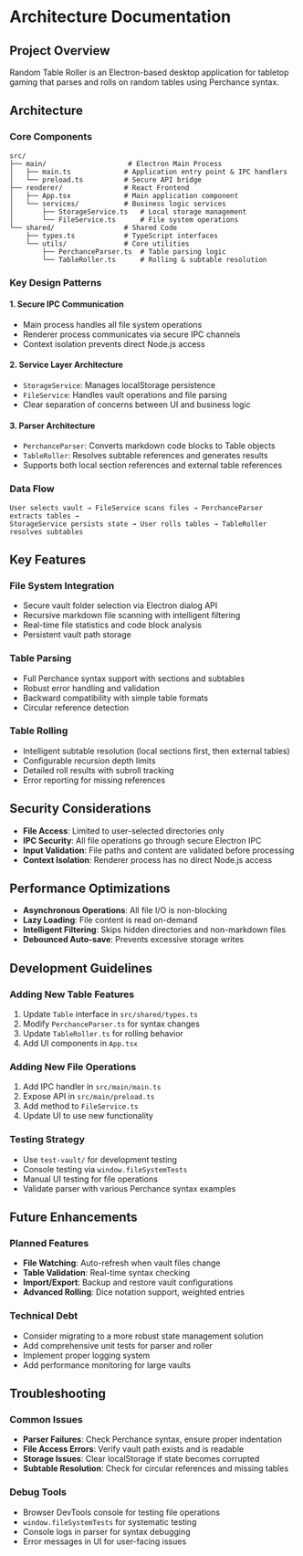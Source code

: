# Architecture Documentation

## Project Overview

Random Table Roller is an Electron-based desktop application for tabletop gaming that parses and rolls on random tables using Perchance syntax.

## Architecture

### Core Components

```
src/
├── main/                    # Electron Main Process
│   ├── main.ts             # Application entry point & IPC handlers
│   └── preload.ts          # Secure API bridge
├── renderer/               # React Frontend
│   ├── App.tsx             # Main application component
│   └── services/           # Business logic services
│       ├── StorageService.ts   # Local storage management
│       └── FileService.ts      # File system operations
└── shared/                 # Shared Code
    ├── types.ts            # TypeScript interfaces
    └── utils/              # Core utilities
        ├── PerchanceParser.ts  # Table parsing logic
        └── TableRoller.ts      # Rolling & subtable resolution
```

### Key Design Patterns

#### 1. **Secure IPC Communication**

- Main process handles all file system operations
- Renderer process communicates via secure IPC channels
- Context isolation prevents direct Node.js access

#### 2. **Service Layer Architecture**

- `StorageService`: Manages localStorage persistence
- `FileService`: Handles vault operations and file parsing
- Clear separation of concerns between UI and business logic

#### 3. **Parser Architecture**

- `PerchanceParser`: Converts markdown code blocks to Table objects
- `TableRoller`: Resolves subtable references and generates results
- Supports both local section references and external table references

### Data Flow

```
User selects vault → FileService scans files → PerchanceParser extracts tables →
StorageService persists state → User rolls tables → TableRoller resolves subtables
```

## Key Features

### File System Integration

- Secure vault folder selection via Electron dialog API
- Recursive markdown file scanning with intelligent filtering
- Real-time file statistics and code block analysis
- Persistent vault path storage

### Table Parsing

- Full Perchance syntax support with sections and subtables
- Robust error handling and validation
- Backward compatibility with simple table formats
- Circular reference detection

### Table Rolling

- Intelligent subtable resolution (local sections first, then external tables)
- Configurable recursion depth limits
- Detailed roll results with subroll tracking
- Error reporting for missing references

## Security Considerations

- **File Access**: Limited to user-selected directories only
- **IPC Security**: All file operations go through secure Electron IPC
- **Input Validation**: File paths and content are validated before processing
- **Context Isolation**: Renderer process has no direct Node.js access

## Performance Optimizations

- **Asynchronous Operations**: All file I/O is non-blocking
- **Lazy Loading**: File content is read on-demand
- **Intelligent Filtering**: Skips hidden directories and non-markdown files
- **Debounced Auto-save**: Prevents excessive storage writes

## Development Guidelines

### Adding New Table Features

1. Update `Table` interface in `src/shared/types.ts`
2. Modify `PerchanceParser.ts` for syntax changes
3. Update `TableRoller.ts` for rolling behavior
4. Add UI components in `App.tsx`

### Adding New File Operations

1. Add IPC handler in `src/main/main.ts`
2. Expose API in `src/main/preload.ts`
3. Add method to `FileService.ts`
4. Update UI to use new functionality

### Testing Strategy

- Use `test-vault/` for development testing
- Console testing via `window.fileSystemTests`
- Manual UI testing for file operations
- Validate parser with various Perchance syntax examples

## Future Enhancements

### Planned Features

- **File Watching**: Auto-refresh when vault files change
- **Table Validation**: Real-time syntax checking
- **Import/Export**: Backup and restore vault configurations
- **Advanced Rolling**: Dice notation support, weighted entries

### Technical Debt

- Consider migrating to a more robust state management solution
- Add comprehensive unit tests for parser and roller
- Implement proper logging system
- Add performance monitoring for large vaults

## Troubleshooting

### Common Issues

- **Parser Failures**: Check Perchance syntax, ensure proper indentation
- **File Access Errors**: Verify vault path exists and is readable
- **Storage Issues**: Clear localStorage if state becomes corrupted
- **Subtable Resolution**: Check for circular references and missing tables

### Debug Tools

- Browser DevTools console for testing file operations
- `window.fileSystemTests` for systematic testing
- Console logs in parser for syntax debugging
- Error messages in UI for user-facing issues
